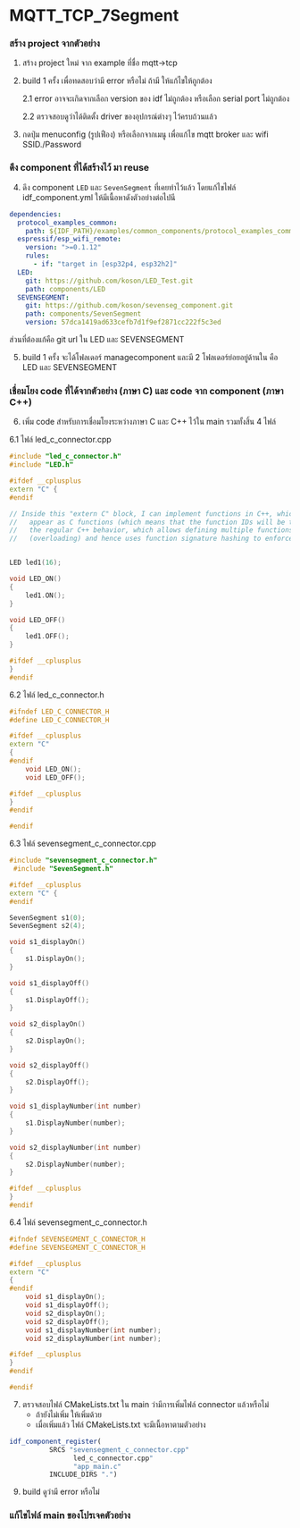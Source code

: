 # MQTT_TCP_7Segment

### สร้าง project จากตัวอย่าง
1. สร้าง project ใหม่ จาก example ที่ชื่อ mqtt->tcp

2. build 1 ครั้ง เพื่อทดสอบว่ามี error หรือไม่ ถ้ามี ให้แก้ไขให้ถูกต้อง
        
   2.1 error อาจจะเกิดจากเลือก version ของ idf ไม่ถูกต้อง หรือเลือก serial port  ไม่ถูกต้อง

   2.2 ตรวจสอบดูว่าได้ติดตั้ง driver ของอุปกรณ์ต่างๆ ไว้ครบถ้วนแล้ว

3. กดปุ่ม menuconfig (รูปเฟือง) หรือเลือกจากเมนู เพื่อแก้ไข mqtt broker และ wifi SSID./Password

### ดึง component ที่ได้สร้างไว้ มา reuse

4. ดึง component `LED` และ `SevenSegment` ที่เคยทำไว้แล้ว โดยแก้ไขไฟล์ idf_component.yml ให้มีเนื้อหาดังตัวอย่างต่อไปนี

``` yml
dependencies:
  protocol_examples_common:
    path: ${IDF_PATH}/examples/common_components/protocol_examples_common
  espressif/esp_wifi_remote:
    version: ">=0.1.12"
    rules:
      - if: "target in [esp32p4, esp32h2]"
  LED:
    git: https://github.com/koson/LED_Test.git
    path: components/LED
  SEVENSEGMENT:
    git: https://github.com/koson/sevenseg_component.git
    path: components/SevenSegment 
    version: 57dca1419ad633cefb7d1f9ef2871cc222f5c3ed
```
ส่วนที่ต้องแก้คือ git url ใน  LED และ SEVENSEGMENT

5. build  1 ครั้ง จะได้โฟลเดอร์ managecomponent และมี 2 โฟลเดอร์ย่อยอยู่ด้านใน คือ LED และ SEVENSEGMENT

### เชื่อมโยง code ที่ได้จากตัวอย่าง (ภาษา C) และ code จาก component (ภาษา C++)
 
6. เพิ่ม code สำหรับการเชื่อมโยงระหว่างภาษา C และ C++ ไว้ใน main รวมทั้งสิ้น 4 ไฟล์  
 
6.1 ไฟล์ led_c_connector.cpp

``` cpp
#include "led_c_connector.h"
#include "LED.h"

#ifdef __cplusplus
extern "C" {
#endif

// Inside this "extern C" block, I can implement functions in C++, which will externally 
//   appear as C functions (which means that the function IDs will be their names, unlike
//   the regular C++ behavior, which allows defining multiple functions with the same name
//   (overloading) and hence uses function signature hashing to enforce unique IDs),


LED led1(16); 

void LED_ON() 
{
    led1.ON();
}

void LED_OFF() 
{
    led1.OFF();
}

#ifdef __cplusplus
}
#endif
```

6.2 ไฟล์ led_c_connector.h

``` cpp
#ifndef LED_C_CONNECTOR_H
#define LED_C_CONNECTOR_H

#ifdef __cplusplus
extern "C"
{
#endif
    void LED_ON();
    void LED_OFF();

#ifdef __cplusplus
}
#endif

#endif
```
      

6.3 ไฟล์ sevensegment_c_connector.cpp

```cpp
#include "sevensegment_c_connector.h"
 #include "SevenSegment.h"

#ifdef __cplusplus
extern "C" {
#endif

SevenSegment s1(0);
SevenSegment s2(4);

void s1_displayOn()
{
    s1.DisplayOn();    
}

void s1_displayOff()
{
    s1.DisplayOff();
}

void s2_displayOn()
{
    s2.DisplayOn();    
}

void s2_displayOff()
{
    s2.DisplayOff();
}

void s1_displayNumber(int number)
{
    s1.DisplayNumber(number);
}

void s2_displayNumber(int number)
{
    s2.DisplayNumber(number);
}

#ifdef __cplusplus
}
#endif
```
6.4 ไฟล์ sevensegment_c_connector.h
```cpp
#ifndef SEVENSEGMENT_C_CONNECTOR_H
#define SEVENSEGMENT_C_CONNECTOR_H

#ifdef __cplusplus
extern "C"
{
#endif
    void s1_displayOn();
    void s1_displayOff();
    void s2_displayOn();
    void s2_displayOff();
    void s1_displayNumber(int number);
    void s2_displayNumber(int number);

#ifdef __cplusplus
}
#endif

#endif
```

7. ตรวจสอบไฟล์ CMakeLists.txt ใน main ว่ามีการเพิ่มไฟล์ connector แล้วหรือไม่
    - ถ้ายังไม่เพิ่ม ให้เพิ่มด้วย
    - เมื่อเพิ่มแล้ว ไฟล์ CMakeLists.txt จะมีเนื้อหาตามตัวอย่าง
  
```CMake
idf_component_register(
          SRCS "sevensegment_c_connector.cpp"
                led_c_connector.cpp"
                "app_main.c"
          INCLUDE_DIRS ".")
```      



9.   build ดูว่ามี error หรือไม่

### แก้ไขไฟล์ main ของโปรเจคตัวอย่าง
